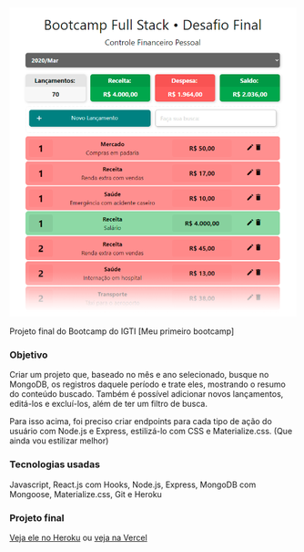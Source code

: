 <img src="app/client/public/imgReadme.png" >

Projeto final do Bootcamp do IGTI [Meu primeiro bootcamp]

### Objetivo
Criar um projeto que, baseado no mês e ano selecionado, busque no MongoDB, os registros daquele período e trate eles, mostrando o resumo do conteúdo buscado. Também é possível adicionar novos lançamentos, editá-los e excluí-los, além de ter um filtro de busca. 

Para isso acima, foi preciso criar endpoints para cada tipo de ação do usuário com Node.js e Express, estilizá-lo com CSS e Materialize.css. (Que ainda vou estilizar melhor)

### Tecnologias usadas
Javascript, React.js com Hooks, Node.js, Express, MongoDB com Mongoose, Materialize.css, Git e Heroku

### Projeto final

<a href="https://pedropaulodf-desafio-final.herokuapp.com/" target="_blank">Veja ele no Heroku</a>
ou [veja na Vercel](https://igti-fullstack-projeto-final-react.vercel.app/)
